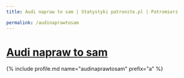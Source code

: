 ```yaml
---
title: Audi napraw to sam | Statystyki patronite.pl | Patromierz

permalink: /audinaprawtosam
---
```


# [Audi napraw to sam](https://patronite.pl/audinaprawtosam)

{% include profile.md name="audinaprawtosam" prefix="a" %}
